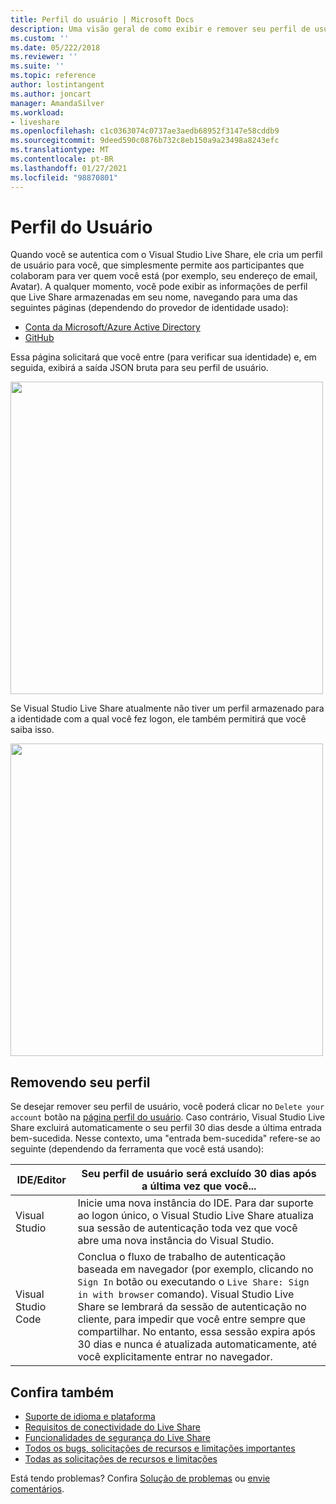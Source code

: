 ```yaml
---
title: Perfil do usuário | Microsoft Docs
description: Uma visão geral de como exibir e remover seu perfil de usuário do Visual Studio Live Share.
ms.custom: ''
ms.date: 05/222/2018
ms.reviewer: ''
ms.suite: ''
ms.topic: reference
author: lostintangent
ms.author: joncart
manager: AmandaSilver
ms.workload:
- liveshare
ms.openlocfilehash: c1c0363074c0737ae3aedb68952f3147e58cddb9
ms.sourcegitcommit: 9deed590c0876b732c8eb150a9a23498a8243efc
ms.translationtype: MT
ms.contentlocale: pt-BR
ms.lasthandoff: 01/27/2021
ms.locfileid: "98870801"
---
```

<!--
Copyright &copy; Microsoft Corporation
All rights reserved.
Creative Commons Attribution 4.0 License (International): https://creativecommons.org/licenses/by/4.0/legalcode
-->

# <a name="user-profile"></a>Perfil do Usuário

Quando você se autentica com o Visual Studio Live Share, ele cria um perfil de usuário para você, que simplesmente permite aos participantes que colaboram para ver quem você está (por exemplo, seu endereço de email, Avatar). A qualquer momento, você pode exibir as informações de perfil que Live Share armazenadas em seu nome, navegando para uma das seguintes páginas (dependendo do provedor de identidade usado):

- [Conta da Microsoft/Azure Active Directory](https://prod.liveshare.vsengsaas.visualstudio.com/auth/identity/microsoft/viewprofile)
- [GitHub](https://prod.liveshare.vsengsaas.visualstudio.com/auth/identity/github/viewprofile)

Essa página solicitará que você entre (para verificar sua identidade) e, em seguida, exibirá a saída JSON bruta para seu perfil de usuário.

<img width="500px" src="media/user-profile.png" />

Se Visual Studio Live Share atualmente não tiver um perfil armazenado para a identidade com a qual você fez logon, ele também permitirá que você saiba isso.

<img width="500px" src="media/no-profile.png" />

## <a name="removing-your-profile"></a>Removendo seu perfil

Se desejar remover seu perfil de usuário, você poderá clicar no `Delete your account` botão na [página perfil do usuário](#user-profile). Caso contrário, Visual Studio Live Share excluirá automaticamente o seu perfil 30 dias desde a última entrada bem-sucedida. Nesse contexto, uma "entrada bem-sucedida" refere-se ao seguinte (dependendo da ferramenta que você está usando):

| IDE/Editor | Seu perfil de usuário será excluído 30 dias após a última vez que você... |
|-|-|
| Visual Studio | Inicie uma nova instância do IDE. Para dar suporte ao logon único, o Visual Studio Live Share atualiza sua sessão de autenticação toda vez que você abre uma nova instância do Visual Studio. |
| Visual Studio Code | Conclua o fluxo de trabalho de autenticação baseada em navegador (por exemplo, clicando no `Sign In` botão ou executando o `Live Share: Sign in with browser` comando). Visual Studio Live Share se lembrará da sessão de autenticação no cliente, para impedir que você entre sempre que compartilhar. No entanto, essa sessão expira após 30 dias e nunca é atualizada automaticamente, até você explicitamente entrar no navegador. |

## <a name="see-also"></a>Confira também

- [Suporte de idioma e plataforma](reference/platform-support.md)
- [Requisitos de conectividade do Live Share](reference/connectivity.md)
- [Funcionalidades de segurança do Live Share](reference/security.md)
- [Todos os bugs, solicitações de recursos e limitações importantes](https://aka.ms/vsls-issues)
- [Todas as solicitações de recursos e limitações](https://aka.ms/vsls-feature-requests)

Está tendo problemas? Confira [Solução de problemas](troubleshooting.md) ou [envie comentários](support.md).
